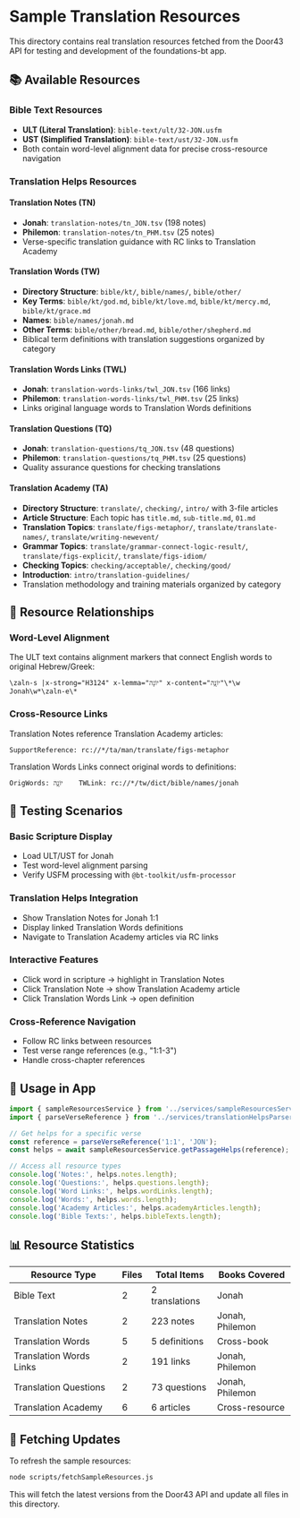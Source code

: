 # Sample Translation Resources

This directory contains real translation resources fetched from the Door43 API for testing and development of the foundations-bt app.

## 📚 Available Resources

### Bible Text Resources
- **ULT (Literal Translation)**: `bible-text/ult/32-JON.usfm`
- **UST (Simplified Translation)**: `bible-text/ust/32-JON.usfm`
- Both contain word-level alignment data for precise cross-resource navigation

### Translation Helps Resources

#### Translation Notes (TN)
- **Jonah**: `translation-notes/tn_JON.tsv` (198 notes)
- **Philemon**: `translation-notes/tn_PHM.tsv` (25 notes)
- Verse-specific translation guidance with RC links to Translation Academy

#### Translation Words (TW)
- **Directory Structure**: `bible/kt/`, `bible/names/`, `bible/other/`
- **Key Terms**: `bible/kt/god.md`, `bible/kt/love.md`, `bible/kt/mercy.md`, `bible/kt/grace.md`
- **Names**: `bible/names/jonah.md`
- **Other Terms**: `bible/other/bread.md`, `bible/other/shepherd.md`
- Biblical term definitions with translation suggestions organized by category

#### Translation Words Links (TWL)
- **Jonah**: `translation-words-links/twl_JON.tsv` (166 links)
- **Philemon**: `translation-words-links/twl_PHM.tsv` (25 links)
- Links original language words to Translation Words definitions

#### Translation Questions (TQ)
- **Jonah**: `translation-questions/tq_JON.tsv` (48 questions)
- **Philemon**: `translation-questions/tq_PHM.tsv` (25 questions)
- Quality assurance questions for checking translations

#### Translation Academy (TA)
- **Directory Structure**: `translate/`, `checking/`, `intro/` with 3-file articles
- **Article Structure**: Each topic has `title.md`, `sub-title.md`, `01.md`
- **Translation Topics**: `translate/figs-metaphor/`, `translate/translate-names/`, `translate/writing-newevent/`
- **Grammar Topics**: `translate/grammar-connect-logic-result/`, `translate/figs-explicit/`, `translate/figs-idiom/`
- **Checking Topics**: `checking/acceptable/`, `checking/good/`
- **Introduction**: `intro/translation-guidelines/`
- Translation methodology and training materials organized by category

## 🔗 Resource Relationships

### Word-Level Alignment
The ULT text contains alignment markers that connect English words to original Hebrew/Greek:
```usfm
\zaln-s |x-strong="H3124" x-lemma="יוֹנָה" x-content="יוֹנָ֥ה"\*\w Jonah\w*\zaln-e\*
```

### Cross-Resource Links
Translation Notes reference Translation Academy articles:
```tsv
SupportReference: rc://*/ta/man/translate/figs-metaphor
```

Translation Words Links connect original words to definitions:
```tsv
OrigWords: יוֹנָ֥ה    TWLink: rc://*/tw/dict/bible/names/jonah
```

## 🎯 Testing Scenarios

### Basic Scripture Display
- Load ULT/UST for Jonah
- Test word-level alignment parsing
- Verify USFM processing with `@bt-toolkit/usfm-processor`

### Translation Helps Integration
- Show Translation Notes for Jonah 1:1
- Display linked Translation Words definitions
- Navigate to Translation Academy articles via RC links

### Interactive Features
- Click word in scripture → highlight in Translation Notes
- Click Translation Note → show Translation Academy article
- Click Translation Words Link → open definition

### Cross-Reference Navigation
- Follow RC links between resources
- Test verse range references (e.g., "1:1-3")
- Handle cross-chapter references

## 🚀 Usage in App

```typescript
import { sampleResourcesService } from '../services/sampleResourcesService';
import { parseVerseReference } from '../services/translationHelpsParser';

// Get helps for a specific verse
const reference = parseVerseReference('1:1', 'JON');
const helps = await sampleResourcesService.getPassageHelps(reference);

// Access all resource types
console.log('Notes:', helps.notes.length);
console.log('Questions:', helps.questions.length);
console.log('Word Links:', helps.wordLinks.length);
console.log('Words:', helps.words.length);
console.log('Academy Articles:', helps.academyArticles.length);
console.log('Bible Texts:', helps.bibleTexts.length);
```

## 📊 Resource Statistics

| Resource Type | Files | Total Items | Books Covered |
|---------------|-------|-------------|---------------|
| Bible Text | 2 | 2 translations | Jonah |
| Translation Notes | 2 | 223 notes | Jonah, Philemon |
| Translation Words | 5 | 5 definitions | Cross-book |
| Translation Words Links | 2 | 191 links | Jonah, Philemon |
| Translation Questions | 2 | 73 questions | Jonah, Philemon |
| Translation Academy | 6 | 6 articles | Cross-resource |

## 🔄 Fetching Updates

To refresh the sample resources:
```bash
node scripts/fetchSampleResources.js
```

This will fetch the latest versions from the Door43 API and update all files in this directory.
